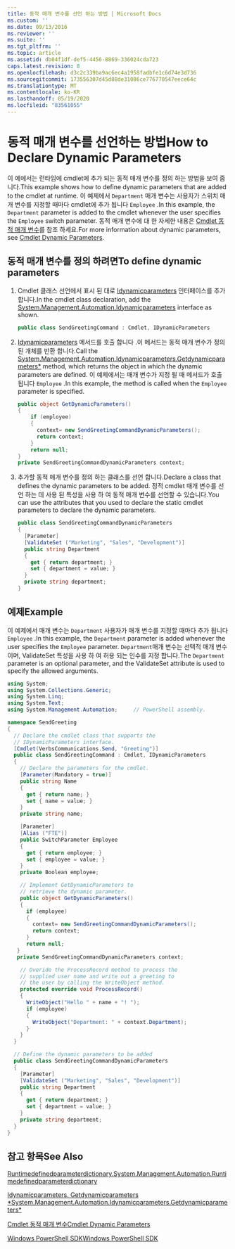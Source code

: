 ```yaml
---
title: 동적 매개 변수를 선언 하는 방법 | Microsoft Docs
ms.custom: ''
ms.date: 09/13/2016
ms.reviewer: ''
ms.suite: ''
ms.tgt_pltfrm: ''
ms.topic: article
ms.assetid: db04f1df-def5-4456-8869-336024cda723
caps.latest.revision: 8
ms.openlocfilehash: d3c2c339ba9ac6ec4a1958fadbfe1c6d74e3d736
ms.sourcegitcommit: 173556307d45d88de31086ce776770547eece64c
ms.translationtype: MT
ms.contentlocale: ko-KR
ms.lasthandoff: 05/19/2020
ms.locfileid: "83561055"
---
```

# <a name="how-to-declare-dynamic-parameters"></a><span data-ttu-id="2be60-102">동적 매개 변수를 선언하는 방법</span><span class="sxs-lookup"><span data-stu-id="2be60-102">How to Declare Dynamic Parameters</span></span>

<span data-ttu-id="2be60-103">이 예에서는 런타임에 cmdlet에 추가 되는 동적 매개 변수를 정의 하는 방법을 보여 줍니다.</span><span class="sxs-lookup"><span data-stu-id="2be60-103">This example shows how to define dynamic parameters that are added to the cmdlet at runtime.</span></span> <span data-ttu-id="2be60-104">이 예제에서 `Department` 매개 변수는 사용자가 스위치 매개 변수를 지정할 때마다 cmdlet에 추가 됩니다 `Employee` .</span><span class="sxs-lookup"><span data-stu-id="2be60-104">In this example, the `Department` parameter is added to the cmdlet whenever the user specifies the `Employee` switch parameter.</span></span> <span data-ttu-id="2be60-105">동적 매개 변수에 대 한 자세한 내용은 [Cmdlet 동적 매개 변수](./cmdlet-dynamic-parameters.md)를 참조 하세요.</span><span class="sxs-lookup"><span data-stu-id="2be60-105">For more information about dynamic parameters, see [Cmdlet Dynamic Parameters](./cmdlet-dynamic-parameters.md).</span></span>

## <a name="to-define-dynamic-parameters"></a><span data-ttu-id="2be60-106">동적 매개 변수를 정의 하려면</span><span class="sxs-lookup"><span data-stu-id="2be60-106">To define dynamic parameters</span></span>

1. <span data-ttu-id="2be60-107">Cmdlet 클래스 선언에서 표시 된 대로 [Idynamicparameters](/dotnet/api/System.Management.Automation.IDynamicParameters) 인터페이스를 추가 합니다.</span><span class="sxs-lookup"><span data-stu-id="2be60-107">In the cmdlet class declaration, add the [System.Management.Automation.Idynamicparameters](/dotnet/api/System.Management.Automation.IDynamicParameters) interface as shown.</span></span>

   ```csharp
   public class SendGreetingCommand : Cmdlet, IDynamicParameters
   ```

2. <span data-ttu-id="2be60-108">[Idynamicparameters](/dotnet/api/System.Management.Automation.IDynamicParameters.GetDynamicParameters) 메서드를 호출 합니다 .이 메서드는 동적 매개 변수가 정의 된 개체를 반환 합니다.</span><span class="sxs-lookup"><span data-stu-id="2be60-108">Call the [System.Management.Automation.Idynamicparameters.Getdynamicparameters\*](/dotnet/api/System.Management.Automation.IDynamicParameters.GetDynamicParameters) method, which returns the object in which the dynamic parameters are defined.</span></span> <span data-ttu-id="2be60-109">이 예제에서는 매개 변수가 지정 될 때 메서드가 호출 됩니다 `Employee` .</span><span class="sxs-lookup"><span data-stu-id="2be60-109">In this example, the method is called when the `Employee` parameter is specified.</span></span>

   ```csharp
   public object GetDynamicParameters()
   {
       if (employee)
       {
         context= new SendGreetingCommandDynamicParameters();
         return context;
       }
       return null;
   }
   private SendGreetingCommandDynamicParameters context;
   ```

3. <span data-ttu-id="2be60-110">추가할 동적 매개 변수를 정의 하는 클래스를 선언 합니다.</span><span class="sxs-lookup"><span data-stu-id="2be60-110">Declare a class that defines the dynamic parameters to be added.</span></span> <span data-ttu-id="2be60-111">정적 cmdlet 매개 변수를 선언 하는 데 사용 된 특성을 사용 하 여 동적 매개 변수를 선언할 수 있습니다.</span><span class="sxs-lookup"><span data-stu-id="2be60-111">You can use the attributes that you used to declare the static cmdlet parameters to declare the dynamic parameters.</span></span>

   ```csharp
   public class SendGreetingCommandDynamicParameters
   {
     [Parameter]
     [ValidateSet ("Marketing", "Sales", "Development")]
     public string Department
     {
       get { return department; }
       set { department = value; }
     }
     private string department;
   }
   ```

## <a name="example"></a><span data-ttu-id="2be60-112">예제</span><span class="sxs-lookup"><span data-stu-id="2be60-112">Example</span></span>

<span data-ttu-id="2be60-113">이 예제에서 매개 변수는 `Department` 사용자가 매개 변수를 지정할 때마다 추가 됩니다 `Employee` .</span><span class="sxs-lookup"><span data-stu-id="2be60-113">In this example, the `Department` parameter is added whenever the user specifies the `Employee` parameter.</span></span> <span data-ttu-id="2be60-114">`Department`매개 변수는 선택적 매개 변수 이며, ValidateSet 특성을 사용 하 여 허용 되는 인수를 지정 합니다.</span><span class="sxs-lookup"><span data-stu-id="2be60-114">The `Department` parameter is an optional parameter, and the ValidateSet attribute is used to specify the allowed arguments.</span></span>

```csharp
using System;
using System.Collections.Generic;
using System.Linq;
using System.Text;
using System.Management.Automation;     // PowerShell assembly.

namespace SendGreeting
{
  // Declare the cmdlet class that supports the
  // IDynamicParameters interface.
  [Cmdlet(VerbsCommunications.Send, "Greeting")]
  public class SendGreetingCommand : Cmdlet, IDynamicParameters
  {
    // Declare the parameters for the cmdlet.
    [Parameter(Mandatory = true)]
    public string Name
    {
      get { return name; }
      set { name = value; }
    }
    private string name;

    [Parameter]
    [Alias ("FTE")]
    public SwitchParameter Employee
    {
      get { return employee; }
      set { employee = value; }
    }
    private Boolean employee;

    // Implement GetDynamicParameters to
    // retrieve the dynamic parameter.
    public object GetDynamicParameters()
    {
      if (employee)
      {
        context= new SendGreetingCommandDynamicParameters();
        return context;
      }
      return null;
   }
   private SendGreetingCommandDynamicParameters context;

    // Overide the ProcessRecord method to process the
    // supplied user name and write out a greeting to
    // the user by calling the WriteObject method.
    protected override void ProcessRecord()
    {
      WriteObject("Hello " + name + "! ");
      if (employee)
      {
        WriteObject("Department: " + context.Department);
      }
    }
  }

  // Define the dynamic parameters to be added
  public class SendGreetingCommandDynamicParameters
  {
    [Parameter]
    [ValidateSet ("Marketing", "Sales", "Development")]
    public string Department
    {
      get { return department; }
      set { department = value; }
    }
    private string department;
  }
}
```

## <a name="see-also"></a><span data-ttu-id="2be60-115">참고 항목</span><span class="sxs-lookup"><span data-stu-id="2be60-115">See Also</span></span>

[<span data-ttu-id="2be60-116">Runtimedefinedparameterdictionary.</span><span class="sxs-lookup"><span data-stu-id="2be60-116">System.Management.Automation.Runtimedefinedparameterdictionary</span></span>](/dotnet/api/System.Management.Automation.RuntimeDefinedParameterDictionary)

[<span data-ttu-id="2be60-117">Idynamicparameters. Getdynamicparameters \*</span><span class="sxs-lookup"><span data-stu-id="2be60-117">System.Management.Automation.Idynamicparameters.Getdynamicparameters\*</span></span>](/dotnet/api/System.Management.Automation.IDynamicParameters.GetDynamicParameters)

[<span data-ttu-id="2be60-118">Cmdlet 동적 매개 변수</span><span class="sxs-lookup"><span data-stu-id="2be60-118">Cmdlet Dynamic Parameters</span></span>](./cmdlet-dynamic-parameters.md)

[<span data-ttu-id="2be60-119">Windows PowerShell SDK</span><span class="sxs-lookup"><span data-stu-id="2be60-119">Windows PowerShell SDK</span></span>](../windows-powershell-reference.md)
